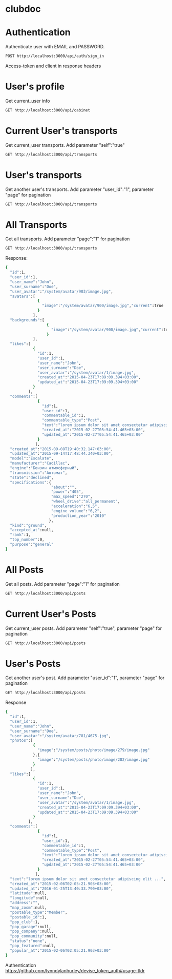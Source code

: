 # clubdoc


# Authentication

Authenticate user with EMAIL and PASSWORD.
~~~bash
POST http://localhost:3000/api/auth/sign_in
~~~
Access-token and client in response headers

# User's profile
Get current_user info
~~~bash
GET http://localhost:3000/api/cabinet
~~~

# Current User's transports
Get current_user transports. Add parameter "self":"true" 
~~~bash
GET http://localhost:3000/api/transports
~~~
# User's transports
Get another user's transports. Add parameter "user_id":"1", parameter "page" for pagination
~~~bash
GET http://localhost:3000/api/transports
~~~
# All Transports
Get all transports. Add parameter "page":"1" for pagination 
~~~bash
GET http://localhost:3000/api/transports
~~~

Response:
~~~bash
{
  "id":1,
  "user_id":1,
  "user_name":"John",
  "user_surname":"Doe",
  "user_avatar":"/system/avatar/903/image.jpg",
  "avatars":[
              {
                "image":"/system/avatar/900/image.jpg","current":true
              }
            ],
  "backgrounds":[
                  {
                    "image":"/system/avatar/900/image.jpg","current":true
                  }
            ],
  "likes":[
            {
              "id":1,
              "user_id":1,
              "user_name":"John",
              "user_surname":"Doe",
              "user_avatar":"/system/avatar/1/image.jpg",
              "created_at":"2015-04-23T17:09:09.394+03:00",
              "updated_at":"2015-04-23T17:09:09.394+03:00"
            }
          ],
  "comments":[
              {
                "id":1,
                "user_id":1,
                "commentable_id":1,
                "commentable_type":"Post",
                "text":"lorem ipsum dolor sit amet consectetur adipiscing elit",
                "created_at":"2015-02-27T05:54:41.465+03:00",
                "updated_at":"2015-02-27T05:54:41.465+03:00"
              }
             ],
  "created_at":"2015-09-08T19:40:32.147+03:00",
  "updated_at":"2015-09-14T17:48:44.340+03:00",
  "model":"Escalate",
  "manufacturer":"Cadillac",
  "engine":"Бензин атмосферный",
  "transmission":"Автомат",
  "state":"declined",
  "specifications":{
                    "about":"",
                    "power":"405",
                    "max_speed":"270",
                    "wheel_drive":"all_permanent",
                    "acceleration":"6,5",
                    "engine_volume":"6,2",
                    "production_year":"2010"
                   },
  "kind":"ground",
  "accepted_at":null,
  "rank":1,
  "top_number":0,
  "purpose":"general"
}
~~~

# All Posts
Get all posts. Add parameter "page":"1" for pagination 
~~~bash
GET http://localhost:3000/api/posts
~~~
# Current User's Posts
Get current_user posts. Add parameter "self":"true", parameter "page" for pagination
~~~bash
GET http://localhost:3000/api/posts
~~~
# User's Posts
Get another user's post. Add parameter "user_id":"1", parameter "page" for pagination
~~~bash
GET http://localhost:3000/api/posts
~~~
Response
~~~bash
{
  "id":1,
  "user_id":1,
  "user_name":"John",
  "user_surname":"Doe",
  "user_avatar":"/system/avatar/781/4675.jpg",
  "photos":[
            {
              "image":"/system/posts/photo/image/279/image.jpg"
            },{
              "image":"/system/posts/photo/image/282/image.jpg"
            }
           ],
  "likes":[
            {
              "id":1,
              "user_id":1,
              "user_name":"John",
              "user_surname":"Doe",
              "user_avatar":"/system/avatar/1/image.jpg",
              "created_at":"2015-04-23T17:09:09.394+03:00",
              "updated_at":"2015-04-23T17:09:09.394+03:00"
            }
          ],
  "comments":[
              {
                "id":1,
                "user_id":1,
                "commentable_id":1,
                "commentable_type":"Post",
                "text":"lorem ipsum dolor sit amet consectetur adipiscing elit",
                "created_at":"2015-02-27T05:54:41.465+03:00",
                "updated_at":"2015-02-27T05:54:41.465+03:00"
              }
             ],
  "text":"lorem ipsum dolor sit amet consectetur adipiscing elit ...",
  "created_at":"2015-02-06T02:05:21.903+03:00",
  "updated_at":"2016-01-25T13:40:33.790+03:00",
  "latitude":null,
  "longitude":null,
  "address":"",
  "map_zoom":null,
  "postable_type":"Member",
  "postable_id":1,
  "pop_club":1,
  "pop_garage":null,
  "pop_company":null,
  "pop_community":null,
  "status":"none",
  "pop_featured":null,
  "popular_at":"2015-02-06T02:05:21.903+03:00" 
}
~~~


Authentication https://github.com/lynndylanhurley/devise_token_auth#usage-tldr


```
